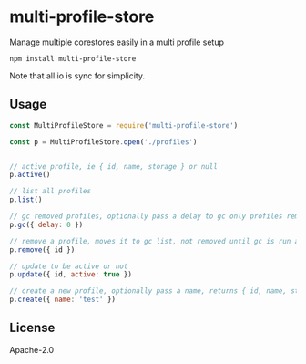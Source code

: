 # multi-profile-store

Manage multiple corestores easily in a multi profile setup

```
npm install multi-profile-store
```

Note that all io is sync for simplicity.

## Usage

``` js
const MultiProfileStore = require('multi-profile-store')

const p = MultiProfileStore.open('./profiles')


// active profile, ie { id, name, storage } or null
p.active()

// list all profiles
p.list()

// gc removed profiles, optionally pass a delay to gc only profiles removed after that delay (relative)
p.gc({ delay: 0 })

// remove a profile, moves it to gc list, not removed until gc is run above
p.remove({ id })

// update to be active or not
p.update({ id, active: true })

// create a new profile, optionally pass a name, returns { id, name, storage }
p.create({ name: 'test' })
```

## License

Apache-2.0
